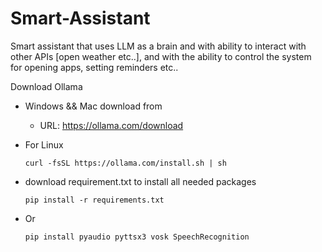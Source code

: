 # Smart-Assistant
Smart assistant that uses LLM as a brain and with ability to interact with other APIs [open weather etc..], and with the ability to control the system for opening apps, setting reminders etc..

Download Ollama
* Windows && Mac download from
    * URL: https://ollama.com/download
* For Linux
  ```
  curl -fsSL https://ollama.com/install.sh | sh
  ```      

* download requirement.txt to install all needed packages
    ```
    pip install -r requirements.txt
    ```
* Or 
    ```
    pip install pyaudio pyttsx3 vosk SpeechRecognition
    ```
